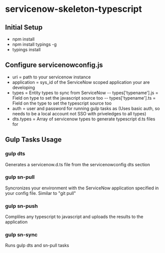 # servicenow-skeleton-typescript

## Initial Setup
- npm install
- npm install typings -g
- typings install

## Configure servicenowconfig.js
- uri = path to your servicenow instance
- application = sys_id of the ServiceNow scoped application your are developing
- types = Entity types to sync from ServiceNow
-- types['typename'].js = Field on type to set the javascript source too
-- types['typename'].ts = Field on the type to set the typescript source too
- auth = user and password for running gulp tasks as (Uses basic auth, so needs to be a local account not SSO with priveledges to all types)
- dts.types = Array of servicenow types to generate typescript d.ts files for

## Gulp Tasks Usage

### gulp dts
Generates a servicenow.d.ts file from the servicenowconfig dts section

### gulp sn-pull
Syncronizes your environment with the ServiceNow application specified in your config file.  Similar to "git pull"

### gulp sn-push
Compliles any typescript to javascript and uploads the results to the application

### gulp sn-sync
Runs gulp dts and sn-pull tasks
